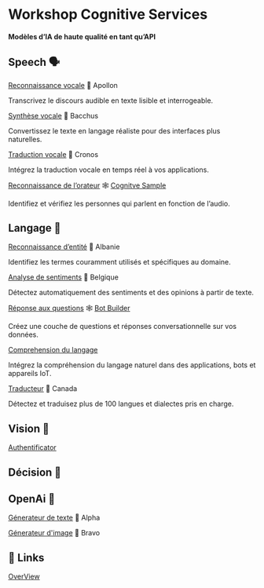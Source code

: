 # Workshop Cognitive Services

#### Modèles d’IA de haute qualité en tant qu’API

## Speech 🗣️

[Reconnaissance vocale](https://azure.microsoft.com/fr-fr/products/cognitive-services/speech-to-text/) 📁 Apollon

Transcrivez le discours audible en texte lisible et interrogeable.

[Synthèse vocale](https://azure.microsoft.com/fr-fr/products/cognitive-services/text-to-speech/) 📁 Bacchus

Convertissez le texte en langage réaliste pour des interfaces plus naturelles.

[Traduction vocale](https://azure.microsoft.com/fr-fr/products/cognitive-services/speech-translation/) 📁 Cronos 

Intégrez la traduction vocale en temps réel à vos applications.

[Reconnaissance de l’orateur](https://azure.microsoft.com/fr-fr/products/cognitive-services/speaker-recognition/)  🕸️ [Cognitve Sample](https://github.com/Azure-Samples/cognitive-services-speech-sdk/tree/master/samples)  

Identifiez et vérifiez les personnes qui parlent en fonction de l’audio.


## Langage 👅

[Reconnaissance d’entité](https://azure.microsoft.com/en-us/products/cognitive-services/language-service/#demo) 📁 Albanie

Identifiez les termes couramment utilisés et spécifiques au domaine.

[Analyse de sentiments](https://azure.microsoft.com/en-us/products/cognitive-services/language-service/#demo) 📁 Belgique

Détectez automatiquement des sentiments et des opinions à partir de texte. 

[Réponse aux questions](https://azure.microsoft.com/en-us/products/cognitive-services/language-service/#demo) 🕸️ [Bot Builder](https://github.com/microsoft/BotBuilder-Samples/tree/main/samples/csharp_dotnetcore/12.customQABot)

Créez une couche de questions et réponses conversationnelle sur vos données.

[Comprehension du langage](https://azure.microsoft.com/en-us/products/cognitive-services/language-service/#demo) 

Intégrez la compréhension du langage naturel dans des applications, bots et appareils IoT.

[Traducteur](https://azure.microsoft.com/en-us/products/cognitive-services/language-service/#demo) 📁 Canada

Détectez et traduisez plus de 100 langues et dialectes pris en charge.

## Vision 👀
[Authentificator](https://github.com/micbelgique/Authentificator)
## Décision 🌲

## OpenAi 🧠

[Génerateur de texte](https://chat.openai.com/chat) 📁 Alpha

[Génerateur d'image](https://openai.com/dall-e-2/) 📁 Bravo


## 🔗 Links
[OverView](https://azure.microsoft.com/fr-fr/products/cognitive-services/#overview)


